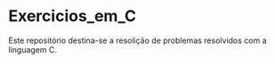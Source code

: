 # Exercicios_em_C
 Este repositório destina-se a resolição de problemas resolvidos com a linguagem C.
